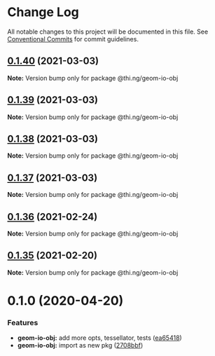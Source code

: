 # Change Log

All notable changes to this project will be documented in this file.
See [Conventional Commits](https://conventionalcommits.org) for commit guidelines.

## [0.1.40](https://github.com/thi-ng/umbrella/compare/@thi.ng/geom-io-obj@0.1.39...@thi.ng/geom-io-obj@0.1.40) (2021-03-03)

**Note:** Version bump only for package @thi.ng/geom-io-obj





## [0.1.39](https://github.com/thi-ng/umbrella/compare/@thi.ng/geom-io-obj@0.1.38...@thi.ng/geom-io-obj@0.1.39) (2021-03-03)

**Note:** Version bump only for package @thi.ng/geom-io-obj





## [0.1.38](https://github.com/thi-ng/umbrella/compare/@thi.ng/geom-io-obj@0.1.37...@thi.ng/geom-io-obj@0.1.38) (2021-03-03)

**Note:** Version bump only for package @thi.ng/geom-io-obj





## [0.1.37](https://github.com/thi-ng/umbrella/compare/@thi.ng/geom-io-obj@0.1.36...@thi.ng/geom-io-obj@0.1.37) (2021-03-03)

**Note:** Version bump only for package @thi.ng/geom-io-obj





## [0.1.36](https://github.com/thi-ng/umbrella/compare/@thi.ng/geom-io-obj@0.1.35...@thi.ng/geom-io-obj@0.1.36) (2021-02-24)

**Note:** Version bump only for package @thi.ng/geom-io-obj





## [0.1.35](https://github.com/thi-ng/umbrella/compare/@thi.ng/geom-io-obj@0.1.34...@thi.ng/geom-io-obj@0.1.35) (2021-02-20)

**Note:** Version bump only for package @thi.ng/geom-io-obj





# 0.1.0 (2020-04-20)


### Features

* **geom-io-obj:** add more opts, tessellator, tests ([ea65418](https://github.com/thi-ng/umbrella/commit/ea6541847975846080a905b06e24c717fc648a84))
* **geom-io-obj:** import as new pkg ([2708bbf](https://github.com/thi-ng/umbrella/commit/2708bbfee138be06c71c8eb84996c533bdbba8e2))
